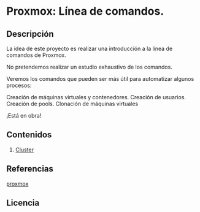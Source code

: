 # Proxmox: Línea de comandos.
## Descripción
La idea de este proyecto es realizar una introducción a la línea de comandos de Proxmox.

No pretendemos realizar un estudio exhaustivo de los comandos.

Veremos los comandos que pueden ser más útil para automatizar algunos procesos:

Creación de máquinas virtuales y contenedores.
Creación de usuarios.
Creación de pools.
Clonación de máquinas virtuales

¡Está en obra!

## Contenidos
1. [Cluster](modulo1/cluster.md)

## Referencias
[proxmox](https://pve.proxmox.com/pve-docs/api-viewer)

## Licencia


